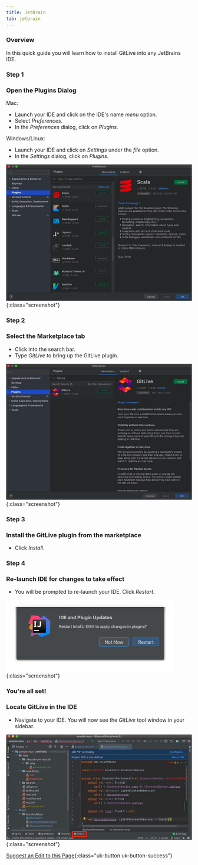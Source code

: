 ```yaml
---
title: JetBrain
tab: jetbrain
---
```


### Overview

In this quick guide you will learn how to install GitLive into any JetBrains IDE.

### Step 1
### Open the Plugins Dialog

Mac:
* Launch your IDE and click on the IDE's name _menu_ option.
* Select _Preferences_.
* In the _Preferences_ dialog, click on _Plugins_.

Windows/Linux:
* Launch your IDE and click on _Settings_ under the  _file_ option.
* In the _Settings_ dialog, click on _Plugins_.

![Click on Preferences then Plugins](/uploads/jetbrains-plugin-2.jpg "Plugins"){:class="screenshot"}

### Step 2
### Select the Marketplace tab

* Click into the search bar.
* Type _GitLive_ to bring up the GitLive plugin.

![Search for the GitLive Plugin](/uploads/jetbrains-plugin-search.jpg "Plugin Search"){:class="screenshot"}

### Step 3
### Install the GitLive plugin from the marketplace

* Click _Install_.


### Step 4
### Re-launch IDE for changes to take effect

* You will be prompted to re-launch your IDE. Click _Restart_.

![Click on Restart to Apply Changes](/uploads/jetbrains-restart.png "Restart"){:class="screenshot"}


### You're all set!
### Locate GitLive in the IDE

 * Navigate to your IDE. You will now see the _GitLive_ tool window in your sidebar.

![Confirm installation](/uploads/jetbrains-installed-3.jpeg "Confirm installation"){:class="screenshot"}

[Suggest an Edit to this Page](https://github.com/GitLiveApp/GitLive/edit/master/_sections/installation-jetbrain.md){:class="uk-button uk-button-success"}

